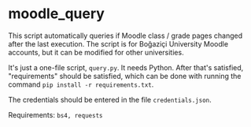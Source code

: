 # moodle_query

This script automatically queries if Moodle class / grade pages changed after the last execution. The script is for Boğaziçi University Moodle accounts, but it can be modified for other universities.

It's just a one-file script, `query.py`. It needs Python. After that's satisfied, "requirements" should be satisfied, which can be done with running the command `pip install -r requirements.txt`.

The credentials should be entered in the file `credentials.json`.

Requirements: `bs4, requests`
